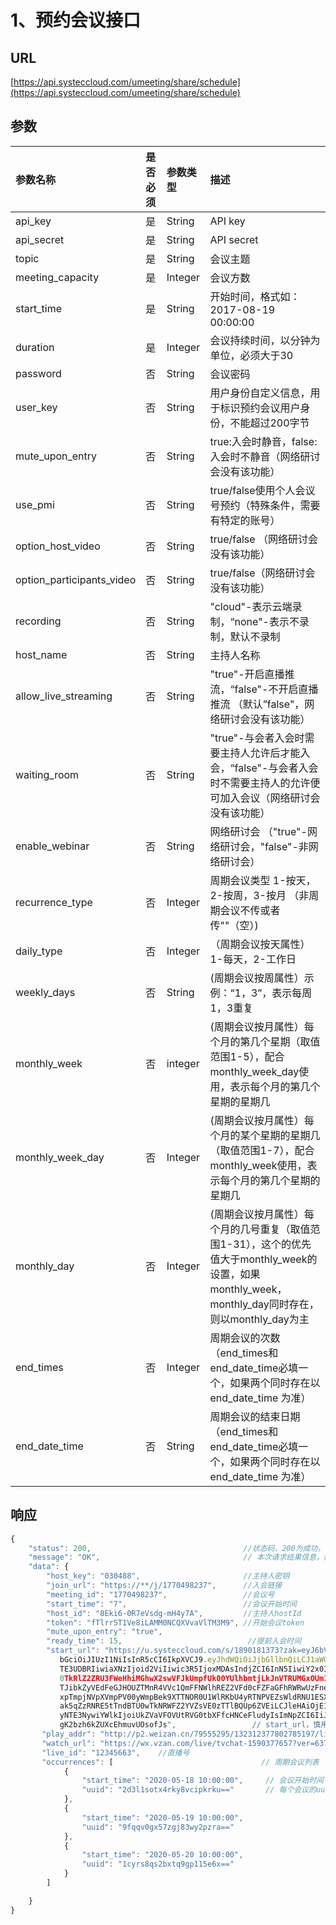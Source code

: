 # 1、预约会议接口

## URL

[https://api.systeccloud.com/umeeting/share/schedule](https://api.systeccloud.com/umeeting/share/schedule)

## 参数

| 参数名称 | 是否必须 | 参数类型 | 描述 |
| :--- | :--- | :--- | :--- |
| api\_key | 是 | String | API key |
| api\_secret | 是 | String | API secret |
| topic | 是 | String | 会议主题 |
| meeting\_capacity | 是 | Integer | 会议方数 |
| start\_time | 是 | String | 开始时间，格式如：2017-08-19 00:00:00 |
| duration | 是 | Integer | 会议持续时间，以分钟为单位，必须大于30 |
| password | 否 | String | 会议密码 |
| user\_key | 否 | String | 用户身份自定义信息，用于标识预约会议用户身份，不能超过200字节 |
| mute\_upon\_entry | 否 | String | true:入会时静音，false:入会时不静音（网络研讨会没有该功能） |
| use\_pmi | 否 | String | true/false使用个人会议号预约（特殊条件，需要有特定的账号） |
| option\_host\_video | 否 | String | true/false （网络研讨会没有该功能） |
| option\_participants\_video | 否 | String | true/false（网络研讨会没有该功能） |
| recording | 否 | String | "cloud"-表示云端录制，“none"-表示不录制，默认不录制 |
| host\_name | 否 | String | 主持人名称 |
| allow\_live\_streaming | 否 | String | "true"-开启直播推流，“false"-不开启直播推流 （默认”false"，网络研讨会没有该功能） |
| waiting\_room | 否 | String | "true"-与会者入会时需要主持人允许后才能入会，“false"-与会者入会时不需要主持人的允许便可加入会议（网络研讨会没有该功能） |
| enable\_webinar | 否 | String | 网络研讨会 （"true"-网络研讨会，"false"-非网络研讨会） |
| recurrence\_type | 否 | Integer | 周期会议类型 1-按天，2-按周，3-按月 （非周期会议不传或者传""（空）\) |
| daily\_type | 否 | Integer | （周期会议按天属性）1-每天，2-工作日 |
| weekly\_days | 否 | String | \(周期会议按周属性）示例：“1，3”，表示每周1，3重复 |
| monthly\_week | 否 | integer | \(周期会议按月属性）每个月的第几个星期（取值范围1-5），配合monthly\_week\_day使用，表示每个月的第几个星期的星期几 |
| monthly\_week\_day | 否 | Integer | \(周期会议按月属性）每个月的某个星期的星期几（取值范围1-7），配合monthly\_week使用，表示每个月的第几个星期的星期几 |
| monthly\_day | 否 | Integer | \(周期会议按月属性）每个月的几号重复（取值范围1-31），这个的优先值大于monthly\_week的设置，如果monthly\_week，monthly\_day同时存在，则以monthly\_day为主 |
| end\_times | 否 | Integer | 周期会议的次数（end\_times和end\_date\_time必填一个，如果两个同时存在以end\_date\_time 为准） |
| end\_date\_time | 否 | String | 周期会议的结束日期（end\_times和end\_date\_time必填一个，如果两个同时存在以end\_date\_time 为准） |

## 响应

```javascript
{
    "status": 200,                                  //状态码，200为成功，其他值为失败
    "message": "OK",                                // 本次请求结果信息，如果为错误时，即为详细的错误信息
    "data": {
        "host_key": "030488",                       //主持人密钥
        "join_url": "https://**/j/1770498237",      //入会链接
        "meeting_id": "1770498237",                 //会议号  
        "start_time": "7",                          //会议开始时间   
        "host_id": "8Eki6-0R7eVsdg-mH4y7A",         //主持人hostId
        "token": "fTlrrST1Ve8iLAMM0NCQXVvaVlTM3M9", //开始会议token
        "mute_upon_entry": "true",
        "ready_time": 15,                            //提前入会时间
        "start_url": "https://u.systeccloud.com/s/1890181373?zak=eyJ6bV9za20iOiJ6bV9vMm0iLCJh
           bGciOiJIUzI1NiIsInR5cCI6IkpXVCJ9.eyJhdWQiOiJjbGllbnQiLCJ1aWQiOiJMLXpMcXFxd1FfaWVtVUlqZ
           TE3UDBRIiwiaXNzIjoid2ViIiwic3R5IjoxMDAsIndjZCI6InN5IiwiY2x0IjowLCJzdGsiOiJuaWtkOG53STN
           0TkRlZ2ZRU3FWeHhiMGhwX2swVFJkUmpfUk00YUlhbmtjLkJnVTRUMGxOUm1ReVZtRjZjRXRsUWpOUmIyU
           TJibkZyVEdFeGJHOUZTMnR4VVc1QmFFNWlhREZ2VFd0cFZFaGFhRWRwUzFneFdWcEJQVDFBTVdZMU1UUmxOem
           xpTmpjNVpXVmpPV00yWmpBek9XTTNOR0U1WlRKbU4yRTNPVEZsWldRNU1ESXhPRE5oTmpZMVlUSmlPR1UyTURW
           ak5qZzRNRE5tTndBTU0wTkNRWFZ2YVZsVE0zTTlBQUp6ZVEiLCJleHAiOjE1ODUxMzIzNzcsImlhdCI6MTU4NTE
           yNTE3NywiYWlkIjoiUkZVaVFOVUtRVG0tbXFfcHNCeFludyIsImNpZCI6IiJ9.-qzrBzHf66b06ruZpt4
           gK2bzh6kZUXcEhmuvUOsofJs",                 // start_url，慎用
       "play_addr": "http://p2.weizan.cn/79555295/132312377802785197/live.m3u8",            // 视频地址
       "watch_url": "https://wx.vzan.com/live/tvchat-1590377657?ver=637223897808876626",     // 观看地址
       "live_id": "12345663",    //直播号
       "occurrences": [                                 // 周期会议列表
            {
                "start_time": "2020-05-18 10:00:00",     // 会议开始时间
                "uuid": "2d3l1sotx4rky8vcipkrku=="       // 每个会议的uuid（唯一）
            },
            {
                "start_time": "2020-05-19 10:00:00",
                "uuid": "9fqqv0gx57zgj83wy2pzra=="
            },
            {
                "start_time": "2020-05-20 10:00:00",
                "uuid": "1cyrs8qs2bxtq9gp115e6x=="
            }
        ]

    }
}
```

